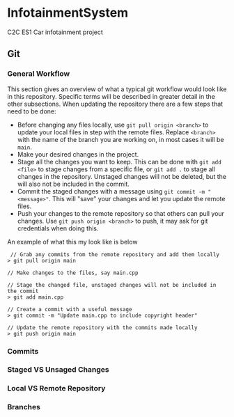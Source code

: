 # InfotainmentSystem
C2C ES1 Car infotainment project

## Git

### General Workflow
This section gives an overview of what a typical git workflow would look like in this repository. Specific terms will be described in greater detail in the other subsections. When updating the repository there are a few steps that need to be done:
- Before changing any files locally, use `git pull origin <branch>` to update your local files in step with the remote files. Replace `<branch>` with the name of the branch you are working on, in most cases it will be `main`.
- Make your desired changes in the project.
- Stage all the changes you want to keep. This can be done with `git add <file>` to stage changes from a specific file, or `git add .` to stage all changes in the repository. Unstaged changes will not be deleted, but the will also not be included in the commit.
- Commit the staged changes with a message using `git commit -m "<message>"`. This will "save" your changes and let you update the remote files.
- Push your changes to the remote repository so that others can pull your changes. Use `git push origin <branch>` to push, it may ask for git credentials when doing this.

An example of what this my look like is below
```
 // Grab any commits from the remote repository and add them locally
> git pull origin main

// Make changes to the files, say main.cpp

// Stage the changed file, unstaged changes will not be included in the commit
> git add main.cpp

// Create a commit with a useful message
> git commit -m "Update main.cpp to include copyright header"

// Update the remote repository with the commits made locally
> git push origin main 
```

### Commits


### Staged VS Unsaged Changes


### Local VS Remote Repository


### Branches


